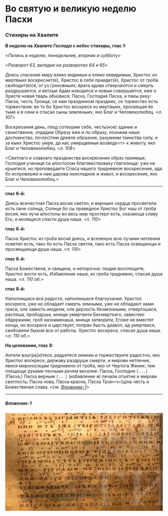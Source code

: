 
# Во святую и великую неделю Пасхи

### Стихиры на Хвалите

**В неделю на *Хвалите Господа с небес* стихиры, глас 1:**

<*Пелись в неделю, понедельник, вторник и субботу*>

<*Разворот 63, вкладки на разворотах 64 и 65*>


Днесь спасение миру елико видимыи и елико невидимыи, Христос из мертвыих воскреснет(е), 
Христос в себе приидет(е), Христос от гроба свободит(е)ся, от уз греховныих; врата адова отверзаются 
и смерть раздрушается, и ветхыи Адам изводится и новыи совершается, яже о Христе новая тварь 
обновися; Пасха, Господня Пасха, и пакы реку: Пасха, честь Троица; се нам праздником праздник, 
се торжество есть торжеством: во то бо Христос воскресе из мертвыих, просвещая во тьме и 
в сени и спасая сыны земленыих, яко Благ и Человеколюбец. <*л. 107*>

Воскресения день, плод сотворим себе, честь(ное) здание и своиственое, отдадим Образу еже 
и по образу, познаим наше достоинство, поч(ес)тим древле образное, разумеим таинства силу, 
и за кыих Христос умре, да нас умерщвеныя возведе<т> к животу, яко Благ и Человеколюбец. <*л. 108*>

<Светлаго и славнаго празднества воскресения образ приимше, Господня учениця си апостолом 
благовествоваху глаголюще: уже не крыитеся, но проповедаите Спаса нашего тридневное воскресение, 
ада бо испроверже и нам дарова неиследное и живот, и воскресение, яко Благ и Человеколюбец.>

---

**глас 6-й:**

Днесь всечестная Пасха восия светло, и верныих сердца просветила есть паче солнца, Солнце бо сы 
праведное Христос Бог наш от гроба восия, яко луча апостолы во весь мир простерл есть, сказающа 
славу Его, и молящеся спасти душа наша. <*л. 110*>

**глас 6-й:**

Пасха Христос из гроба восия днесь, и вселеную всю лучами нетления осветил есть, тако бо есть 
Пасха светла, тако есть Пасха освящающи и просвещающи душа наша. <*л. 110*>

**глас 6-й:**

Пасха Божествена, и священа, и непорочна: людие восплещете, Христос воста есть, Избавление наше, 
из гроба тридневно, спасая душа наша. <*л. 110 об.*>

**глас 8-й:**

Наполнишася вся радости, наполнишася благоухания: Христос воскресе, уже не обладает смерть 
земными, уже не обладают нами греси, оле зависть июдеом, оле дерзость безаконныим, 
отвергошася, распяша, прободоша, мняще умертвити Бесмертнаго, завистию обдержими, 
гроб назнаменаша, мняще затворити, Егоже не вместят конци, но воскресе и царствует, 
попран бысть диавол, ад умертвися, свобожени быхом вси от работы. Христос воскресе, 
спасая душа наша. <*л. 110 об.*>

**На целовании, глас 8:**

Ангели взыгра(и)теся, радуитеся земнии и торжествуите радостно, яко Христос воскресе, державу 
раздруши смерти, и мирови нетление, явися мироносицам тридневено от гроба, яко от Чертога 
Жених; тем плещюще руками песньми речем веселие: Пасха, Господня `[...]` (Пасха,)  Пасха верным 
`[...]` (избавление и) печали отъятие и мирови светлость; Пасха нова, Пасха красна, Пасха Трои<ч>(ц)на честь 
и Божественая слава. 
<*см. [Вложение-1]()*>

---
##### Вложение-1

![alt text](./attachment_002.png "Неразборчивые фрагменты")
